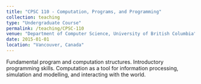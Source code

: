 ```yaml
---
title: "CPSC 110 - Computation, Programs, and Programming"
collection: teaching
type: "Undergraduate Course"
permalink: /teaching/CPSC-110
venue: "Department of Computer Science, University of British Columbia"
date: 2015-01-01
location: "Vancouver, Canada"
---
```


Fundamental program and computation structures. Introductory programming skills. Computation as a tool for information processing, simulation and modelling, and interacting with the world.